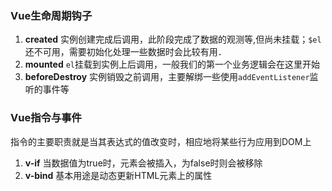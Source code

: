 ### Vue生命周期钩子
1. **created** 实例创建完成后调用，此阶段完成了数据的观测等,但尚未挂载；`$el`还不可用，需要初始化处理一些数据时会比较有用．
2. **mounted** `el`挂载到实例上后调用，一般我们的第一个业务逻辑会在这里开始
3. **beforeDestroy** 实例销毁之前调用，主要解绑一些使用`addEventListener`监听的事件等

### Vue指令与事件
指令的主要职责就是当其表达式的值改变时，相应地将某些行为应用到DOM上
1. **v-if** 当数据值为true时，元素会被插入，为false时则会被移除
2. **v-bind** 基本用途是动态更新HTML元素上的属性
